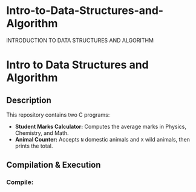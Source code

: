 # Intro-to-Data-Structures-and-Algorithm
 INTRODUCTION TO DATA STRUCTURES AND ALGORITHM
# Intro to Data Structures and Algorithm

## Description
This repository contains two C programs:
- **Student Marks Calculator:** Computes the average marks in Physics, Chemistry, and Math.
- **Animal Counter:** Accepts `N` domestic animals and `X` wild animals, then prints the total.

## Compilation & Execution
### Compile:
